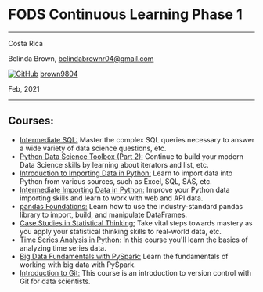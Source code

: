 # FODS Continuous Learning Phase 1
----------

Costa Rica

Belinda Brown, belindabrownr04@gmail.com

[![GitHub](https://img.shields.io/badge/--181717?logo=github&logoColor=ffffff)](https://github.com/)
[brown9804](https://github.com/brown9804)

Feb, 2021

----------

## Courses:
- [Intermediate SQL:](https://github.com/brown9804/ML_DS_Lpath/blob/main/1-dccphase_1/src/1_sql_inter.sql) Master the complex SQL queries necessary to answer a wide variety of data science questions, etc.
- [Python Data Science Toolbox (Part 2):](https://github.com/brown9804/ML_DS_Lpath/blob/main/1-dccphase_1/src/2_python_Toolbox_p2.py) Continue to build your modern Data Science skills by learning about iterators and list, etc.
- [Introduction to Importing Data in Python:](https://github.com/brown9804/ML_DS_Lpath/blob/main/1-dccphase_1/src/3_python_intro_import_data.py) Learn to import data into Python from various sources, such as Excel, SQL, SAS, etc.
- [Intermediate Importing Data in Python:](https://github.com/brown9804/ML_DS_Lpath/blob/main/1-dccphase_1/src/4_python_inter_import_data.py) Improve your Python data importing skills and learn to work with web and API data.
- [pandas Foundations:](https://github.com/brown9804/ML_DS_Lpath/blob/main/1-dccphase_1/src/5_pandasFoundations.py) Learn how to use the industry-standard pandas library to import, build, and manipulate DataFrames.
- [Case Studies in Statistical Thinking:](https://github.com/brown9804/ML_DS_Lpath/blob/main/1-dccphase_1/src/6_case_studies_statistical_thinking.py) Take vital steps towards mastery as you apply your statistical thinking skills to real-world data, etc.
- [Time Series Analysis in Python:](https://github.com/brown9804/ML_DS_Lpath/blob/main/1-dccphase_1/src/7_python_time_series_anls.py) In this course you'll learn the basics of analyzing time series data.
- [Big Data Fundamentals with PySpark:](https://github.com/brown9804/ML_DS_Lpath/blob/main/1-dccphase_1/src/8_big_data_fundamentals_with_PySpark.py) Learn the fundamentals of working with big data with PySpark.
- [Introduction to Git:](https://github.com/brown9804/ML_DS_Lpath/blob/main/1-dccphase_1/src/9_intro_git.sh) This course is an introduction to version control with Git for data scientists.
